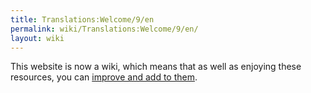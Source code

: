 ```yaml
---
title: Translations:Welcome/9/en
permalink: wiki/Translations:Welcome/9/en/
layout: wiki
---
```


This website is now a wiki, which means that as well as enjoying these
resources, you can [improve and add to
them](/wiki/Help:How_to_contribute "wikilink").
